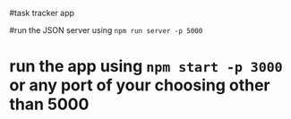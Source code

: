 #task tracker app


#run the JSON server using ` npm run server -p 5000 `
# run the app using ` npm start -p 3000 ` or any port of your choosing other than 5000
